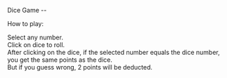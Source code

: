 Dice Game --

How to play:

Select any number.<br>
Click on dice to roll.<br>
After clicking on the dice, if the selected number equals the dice number, you get the same points as the dice.<br>
But if you guess wrong, 2 points will be deducted.<br>

